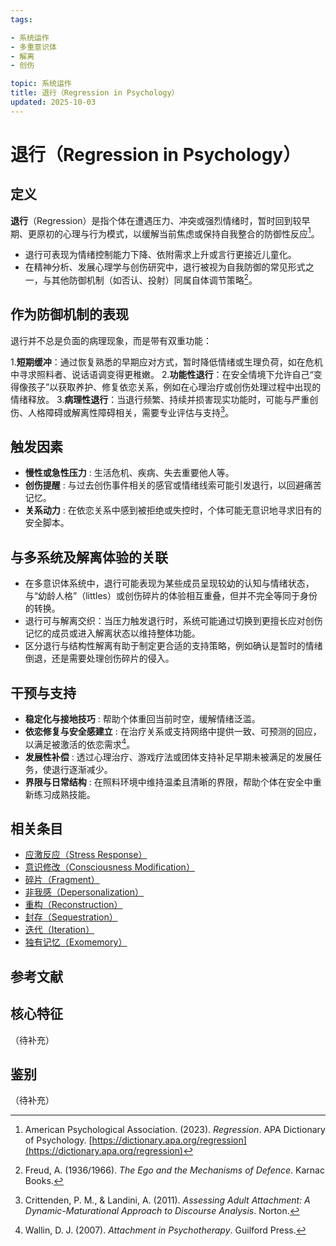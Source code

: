 ```yaml
---
tags:

- 系统运作
- 多重意识体
- 解离
- 创伤

topic: 系统运作
title: 退行（Regression in Psychology）
updated: 2025-10-03
---
```


# 退行（Regression in Psychology）

## 定义

**退行**（Regression）是指个体在遭遇压力、冲突或强烈情绪时，暂时回到较早期、更原初的心理与行为模式，以缓解当前焦虑或保持自我整合的防御性反应[^退行-1]。

- 退行可表现为情绪控制能力下降、依附需求上升或言行更接近儿童化。
- 在精神分析、发展心理学与创伤研究中，退行被视为自我防御的常见形式之一，与其他防御机制（如否认、投射）同属自体调节策略[^退行-2]。

## 作为防御机制的表现

退行并不总是负面的病理现象，而是带有双重功能：

1.**短期缓冲**：通过恢复熟悉的早期应对方式，暂时降低情绪或生理负荷，如在危机中寻求照料者、说话语调变得更稚嫩。
2.**功能性退行**：在安全情境下允许自己“变得像孩子”以获取养护、修复依恋关系，例如在心理治疗或创伤处理过程中出现的情绪释放。
3.**病理性退行**：当退行频繁、持续并损害现实功能时，可能与严重创伤、人格障碍或解离性障碍相关，需要专业评估与支持[^退行-3]。

## 触发因素

- **慢性或急性压力** : 生活危机、疾病、失去重要他人等。
- **创伤提醒** : 与过去创伤事件相关的感官或情绪线索可能引发退行，以回避痛苦记忆。
- **关系动力** : 在依恋关系中感到被拒绝或失控时，个体可能无意识地寻求旧有的安全脚本。

## 与多系统及解离体验的关联

- 在多意识体系统中，退行可能表现为某些成员呈现较幼的认知与情绪状态，与“幼龄人格”（littles）或创伤碎片的体验相互重叠，但并不完全等同于身份的转换。
- 退行可与解离交织：当压力触发退行时，系统可能通过切换到更擅长应对创伤记忆的成员或进入解离状态以维持整体功能。
- 区分退行与结构性解离有助于制定更合适的支持策略，例如确认是暂时的情绪倒退，还是需要处理创伤碎片的侵入。

## 干预与支持

- **稳定化与接地技巧** : 帮助个体重回当前时空，缓解情绪泛滥。
- **依恋修复与安全感建立** : 在治疗关系或支持网络中提供一致、可预测的回应，以满足被激活的依恋需求[^退行-4]。
- **发展性补偿** : 透过心理治疗、游戏疗法或团体支持补足早期未被满足的发展任务，使退行逐渐减少。
- **界限与日常结构** : 在照料环境中维持温柔且清晰的界限，帮助个体在安全中重新练习成熟技能。

## 相关条目

- [应激反应（Stress Response）](Stress-Response.md)
- [意识修改（Consciousness Modification）](Consciousness-Modification.md)
- [碎片（Fragment）](Fragment.md)
- [非我感（Depersonalization）](Depersonalization.md)
- [重构（Reconstruction）](Reconstruction.md)
- [封存（Sequestration）](Sequestration.md)
- [迭代（Iteration）](Iteration.md)
- [独有记忆（Exomemory）](Exomemory.md)

## 参考文献

[^退行-1]: American Psychological Association. (2023). *Regression*. APA Dictionary of Psychology. [https://dictionary.apa.org/regression](https://dictionary.apa.org/regression)
[^退行-2]: Freud, A. (1936/1966). *The Ego and the Mechanisms of Defence*. Karnac Books.
[^退行-3]: Crittenden, P. M., & Landini, A. (2011). *Assessing Adult Attachment: A Dynamic-Maturational Approach to Discourse Analysis*. Norton.
[^退行-4]: Wallin, D. J. (2007). *Attachment in Psychotherapy*. Guilford Press.

## 核心特征

（待补充）

## 鉴别

（待补充）
